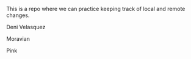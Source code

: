 This is a repo where we can practice keeping track of local and remote 
changes.

Deni Velasquez


Moravian


Pink
